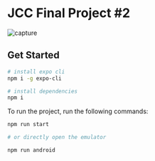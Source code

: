 # JCC Final Project #2

![capture](https://user-images.githubusercontent.com/49778014/163517039-1d716fad-6f42-4b98-a168-0674dd630886.png)

## Get Started

```bash
# install expo cli
npm i -g expo-cli
```

```bash
# install dependencies
npm i
```

To run the project, run the following commands:

```bash
npm run start

# or directly open the emulator

npm run android
```
